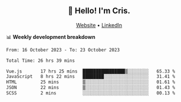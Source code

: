 
<h2 align="center">👋 Hello! I'm Cris.</h2>
<p align="center">
  <a href="https://www.criscunas.dev">Website</a> •
  <a href="https://www.linkedin.com/in/cristophercunas/">LinkedIn</a> 
</p>


📊 **Weekly development breakdown**
<!--START_SECTION:waka-->

```txt
From: 16 October 2023 - To: 23 October 2023

Total Time: 26 hrs 39 mins

Vue.js       17 hrs 25 mins  ████████████████▒░░░░░░░░   65.33 %
JavaScript   8 hrs 22 mins   ████████░░░░░░░░░░░░░░░░░   31.41 %
HTML         25 mins         ▒░░░░░░░░░░░░░░░░░░░░░░░░   01.61 %
JSON         22 mins         ▒░░░░░░░░░░░░░░░░░░░░░░░░   01.43 %
SCSS         2 mins          ░░░░░░░░░░░░░░░░░░░░░░░░░   00.13 %
```

<!--END_SECTION:waka-->
